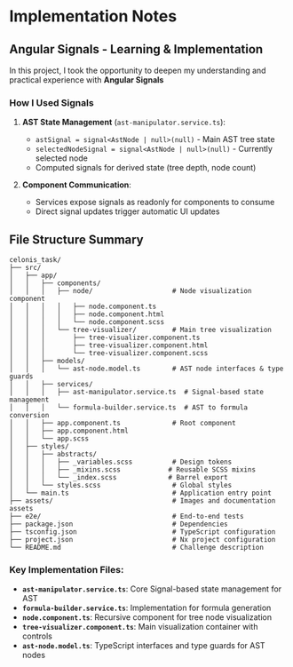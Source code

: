 # Implementation Notes

## Angular Signals - Learning & Implementation

In this project, I took the opportunity to deepen my understanding and practical experience with **Angular Signals**

### How I Used Signals

1. **AST State Management** (`ast-manipulator.service.ts`):
   - `astSignal = signal<AstNode | null>(null)` - Main AST tree state
   - `selectedNodeSignal = signal<AstNode | null>(null)` - Currently selected node
   - Computed signals for derived state (tree depth, node count)

2. **Component Communication**:
   - Services expose signals as readonly for components to consume
   - Direct signal updates trigger automatic UI updates

## File Structure Summary

```
celonis_task/
├── src/
│   ├── app/
│   │   ├── components/
│   │   │   ├── node/                    # Node visualization component
│   │   │   │   ├── node.component.ts
│   │   │   │   ├── node.component.html
│   │   │   │   └── node.component.scss
│   │   │   └── tree-visualizer/         # Main tree visualization
│   │   │       ├── tree-visualizer.component.ts
│   │   │       ├── tree-visualizer.component.html
│   │   │       └── tree-visualizer.component.scss
│   │   ├── models/
│   │   │   └── ast-node.model.ts        # AST node interfaces & type guards
│   │   ├── services/
│   │   │   ├── ast-manipulator.service.ts  # Signal-based state management
│   │   │   └── formula-builder.service.ts  # AST to formula conversion
│   │   ├── app.component.ts             # Root component
│   │   ├── app.component.html
│   │   └── app.scss
│   ├── styles/
│   │   ├── abstracts/
│   │   │   ├── _variables.scss          # Design tokens
│   │   │   ├── _mixins.scss            # Reusable SCSS mixins
│   │   │   └── _index.scss             # Barrel export
│   │   └── styles.scss                  # Global styles
│   └── main.ts                          # Application entry point
├── assets/                              # Images and documentation assets
├── e2e/                                 # End-to-end tests
├── package.json                         # Dependencies
├── tsconfig.json                        # TypeScript configuration
├── project.json                         # Nx project configuration
└── README.md                            # Challenge description
```

### Key Implementation Files:

- **`ast-manipulator.service.ts`**: Core Signal-based state management for AST
- **`formula-builder.service.ts`**: Implementation for formula generation
- **`node.component.ts`**: Recursive component for tree node visualization
- **`tree-visualizer.component.ts`**: Main visualization container with controls
- **`ast-node.model.ts`**: TypeScript interfaces and type guards for AST nodes

